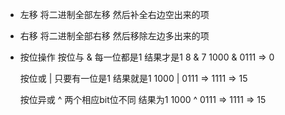 - 左移
 将二进制全部左移 然后补全右边空出来的项

- 右移
 将二进制全部右移 然后移除左边多出来的项


- 按位操作
     按位与 &  每一位都是1 结果才是1
    8 & 7   1000 & 0111 => 0

     按位或 |  只要有一位是1 结果就是1
    1000 | 0111 => 1111 => 15 

     按位异或 ^  两个相应bit位不同 结果为1
    1000 ^ 0111 => 1111 => 15
